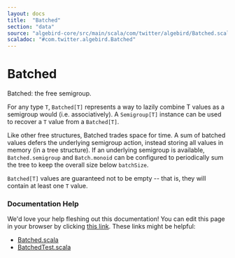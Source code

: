 ```yaml
---
layout: docs
title:  "Batched"
section: "data"
source: "algebird-core/src/main/scala/com/twitter/algebird/Batched.scala"
scaladoc: "#com.twitter.algebird.Batched"
---
```


# Batched

Batched: the free semigroup.

For any type `T`, `Batched[T]` represents a way to lazily combine T values as a semigroup would (i.e. associatively). A `Semigroup[T]` instance can be used to recover a `T` value from a `Batched[T]`.

Like other free structures, Batched trades space for time. A sum of batched values defers the underlying semigroup action, instead storing all values in memory (in a tree structure). If an underlying semigroup is available, `Batched.semigroup` and `Batch.monoid` can be configured to periodically sum the tree to keep the overall size below `batchSize`.

`Batched[T]` values are guaranteed not to be empty -- that is, they will contain at least one `T` value.

### Documentation Help

We'd love your help fleshing out this documentation! You can edit this page in your browser by clicking [this link](https://github.com/twitter/algebird/edit/develop/docs/src/main/tut/datatypes/summer/batched.md). These links might be helpful:

- [Batched.scala](https://github.com/twitter/algebird/blob/develop/algebird-core/src/main/scala/com/twitter/algebird/Batched.scala)
- [BatchedTest.scala](https://github.com/twitter/algebird/blob/develop/algebird-test/src/test/scala/com/twitter/algebird/BatchedTest.scala)

